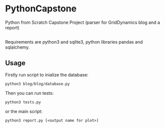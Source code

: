 # PythonCapstone
Python from Scratch Capstone Project (parser for GridDynamics blog and a report)

##
Requirements are python3 and sqlite3, python libraries pandas and sqlalchemy.

## Usage
Firstly run script to inialize the database:
```
python3 blog/blog/database.py
```

Then you can run tests:
```
python3 tests.py
```
or the main script:
```
python3 report.py [<output name for plot>]
```
